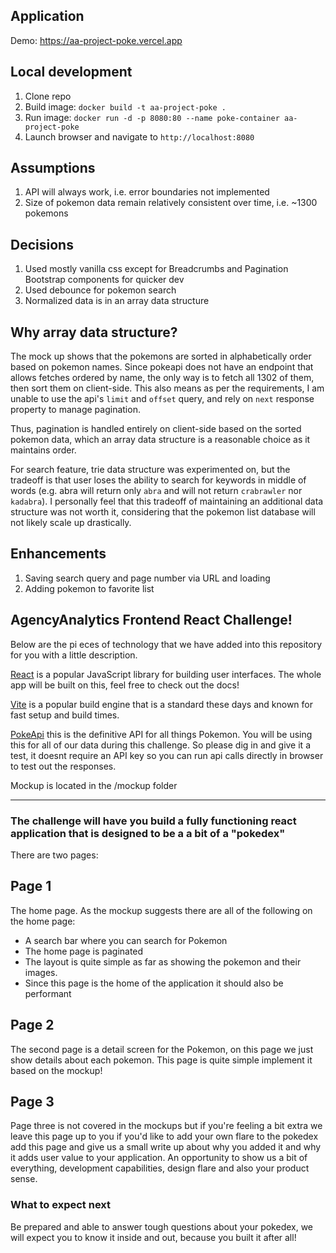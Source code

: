 ## Application

Demo: https://aa-project-poke.vercel.app

## Local development

1. Clone repo
2. Build image: `docker build -t aa-project-poke .`
3. Run image: `docker run -d -p 8080:80 --name poke-container aa-project-poke`
4. Launch browser and navigate to `http://localhost:8080`

## Assumptions
1. API will always work, i.e. error boundaries not implemented
2. Size of pokemon data remain relatively consistent over time, i.e. ~1300 pokemons

## Decisions
1. Used mostly vanilla css except for Breadcrumbs and Pagination Bootstrap components for quicker dev
2. Used debounce for pokemon search
3. Normalized data is in an array data structure

## Why array data structure?
The mock up shows that the pokemons are sorted in alphabetically order based on pokemon names. Since pokeapi does not have an endpoint that allows fetches ordered by name, the only way is to fetch all 1302 of them, then sort them on client-side. This also means as per the requirements, I am unable to use the api's `limit` and `offset` query, and rely on `next` response property to manage pagination.

Thus, pagination is handled entirely on client-side based on the sorted pokemon data, which an array data structure is a reasonable choice as it maintains order.

For search feature, trie data structure was experimented on, but the tradeoff is that user loses the ability to search for keywords in middle of words (e.g. abra will return only `abra` and will not return `crabrawler` nor `kadabra`). I personally feel that this tradeoff of maintaining an additional data structure was not worth it, considering that the pokemon list database will not likely scale up drastically.

## Enhancements
1. Saving search query and page number via URL and loading
2. Adding pokemon to favorite list


## AgencyAnalytics Frontend React Challenge!

Below are the pi  eces of technology that we have added into this repository for you with a little description.

[React](https://reactjs.org/) is a popular JavaScript library for building user interfaces. The whole app will be built on this, feel free to check out the docs!

[Vite](https://vite.dev/) is a popular build engine that is a standard these days and known for fast setup and build times. 

[PokeApi](https://pokeapi.co/ ) this is the definitive API for all things Pokemon. You will be using this for all of our data during this challenge. So please dig in and give it a test, it doesnt require an API key so you can run api calls directly in browser to test out the responses. 

Mockup is located in the /mockup folder

---

### The challenge will have you build a fully functioning react application that is designed to be a a bit of a "pokedex"

There are two pages:

## Page 1 ##
The home page. As the mockup suggests there are all of the following on the home page:
- A search bar where you can search for Pokemon
- The home page is paginated
- The layout is quite simple as far as showing the pokemon and their images.
- Since this page is the home of the application it should also be performant

## Page 2 ##
The second page is a detail screen for the Pokemon, on this page we just show details about each pokemon. This page is quite simple implement it based on the mockup!

## Page 3 ##
Page three is not covered in the mockups but if you're feeling a bit extra we leave this page up to you if you'd like to add your own flare to the pokedex add this page and give us a small write up about why you added it and why it adds user value to your application. An opportunity to show us a bit of everything, development capabilities, design flare and also your product sense. 


### What to expect next ###

Be prepared and able to answer tough questions about your pokedex, we will expect you to know it inside and out, because you built it after all!



